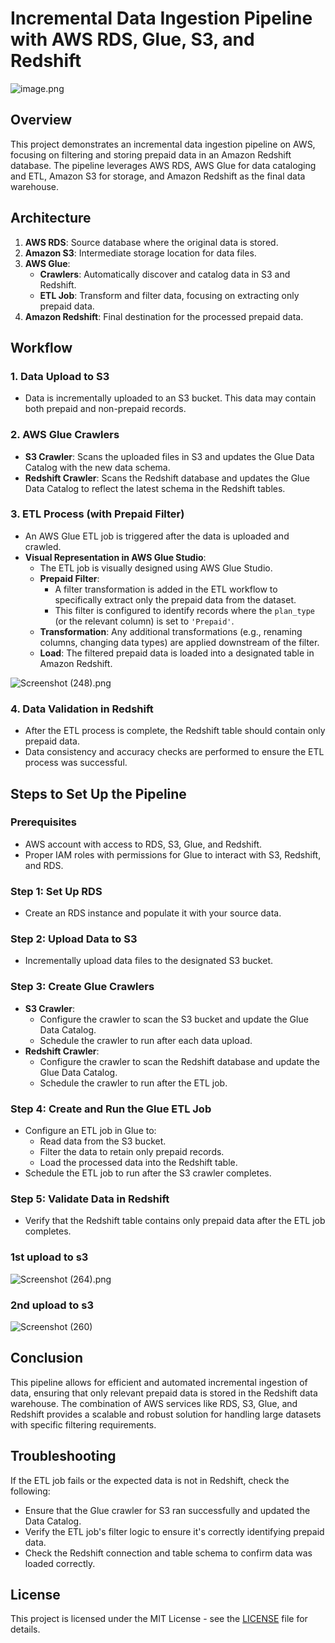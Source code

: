 
# Incremental Data Ingestion Pipeline with AWS RDS, Glue, S3, and Redshift
![image.png](https://prod-files-secure.s3.us-west-2.amazonaws.com/1ed43f61-a377-4a7e-9d58-295eaae76e4b/6ffb6619-d5bc-44b1-8a15-c24224d1f9d4/image.png)

## Overview

This project demonstrates an incremental data ingestion pipeline on AWS, focusing on filtering and storing prepaid data in an Amazon Redshift database. The pipeline leverages AWS RDS, AWS Glue for data cataloging and ETL, Amazon S3 for storage, and Amazon Redshift as the final data warehouse.

## Architecture

1. **AWS RDS**: Source database where the original data is stored.
2. **Amazon S3**: Intermediate storage location for data files.
3. **AWS Glue**: 
   - **Crawlers**: Automatically discover and catalog data in S3 and Redshift.
   - **ETL Job**: Transform and filter data, focusing on extracting only prepaid data.
4. **Amazon Redshift**: Final destination for the processed prepaid data.

## Workflow

### 1. **Data Upload to S3**
   - Data is incrementally uploaded to an S3 bucket. This data may contain both prepaid and non-prepaid records.

### 2. **AWS Glue Crawlers**
   - **S3 Crawler**: Scans the uploaded files in S3 and updates the Glue Data Catalog with the new data schema.
   - **Redshift Crawler**: Scans the Redshift database and updates the Glue Data Catalog to reflect the latest schema in the Redshift tables.

### 3. **ETL Process (with Prepaid Filter)**
   - An AWS Glue ETL job is triggered after the data is uploaded and crawled.
   - **Visual Representation in AWS Glue Studio**:
     - The ETL job is visually designed using AWS Glue Studio.
     - **Prepaid Filter**: 
       - A filter transformation is added in the ETL workflow to specifically extract only the prepaid data from the dataset.
       - This filter is configured to identify records where the `plan_type` (or the relevant column) is set to `'Prepaid'`.
     - **Transformation**: Any additional transformations (e.g., renaming columns, changing data types) are applied downstream of the filter.
     - **Load**: The filtered prepaid data is loaded into a designated table in Amazon Redshift.

![Screenshot (248).png](https://prod-files-secure.s3.us-west-2.amazonaws.com/1ed43f61-a377-4a7e-9d58-295eaae76e4b/76909603-ffe6-4a79-92db-0af00046168e/Screenshot_(248).png)


### 4. **Data Validation in Redshift**
   - After the ETL process is complete, the Redshift table should contain only prepaid data.
   - Data consistency and accuracy checks are performed to ensure the ETL process was successful.

## Steps to Set Up the Pipeline

### Prerequisites
- AWS account with access to RDS, S3, Glue, and Redshift.
- Proper IAM roles with permissions for Glue to interact with S3, Redshift, and RDS.

### Step 1: Set Up RDS
- Create an RDS instance and populate it with your source data.

### Step 2: Upload Data to S3
- Incrementally upload data files to the designated S3 bucket.

### Step 3: Create Glue Crawlers
- **S3 Crawler**:
  - Configure the crawler to scan the S3 bucket and update the Glue Data Catalog.
  - Schedule the crawler to run after each data upload.
- **Redshift Crawler**:
  - Configure the crawler to scan the Redshift database and update the Glue Data Catalog.
  - Schedule the crawler to run after the ETL job.

### Step 4: Create and Run the Glue ETL Job
- Configure an ETL job in Glue to:
  - Read data from the S3 bucket.
  - Filter the data to retain only prepaid records.
  - Load the processed data into the Redshift table.
- Schedule the ETL job to run after the S3 crawler completes.

### Step 5: Validate Data in Redshift
- Verify that the Redshift table contains only prepaid data after the ETL job completes.

### 1st upload to s3
![Screenshot (264).png](https://prod-files-secure.s3.us-west-2.amazonaws.com/1ed43f61-a377-4a7e-9d58-295eaae76e4b/713c6f1a-68a1-4ec8-bb8f-8e82fd3aaf4e/Screenshot_(264).png)

### 2nd upload to s3
![Screenshot (260)](https://github.com/user-attachments/assets/2928a519-6f7d-4e10-bbc0-00e52f0c98b1)

## Conclusion

This pipeline allows for efficient and automated incremental ingestion of data, ensuring that only relevant prepaid data is stored in the Redshift data warehouse. The combination of AWS services like RDS, S3, Glue, and Redshift provides a scalable and robust solution for handling large datasets with specific filtering requirements.

## Troubleshooting

If the ETL job fails or the expected data is not in Redshift, check the following:
- Ensure that the Glue crawler for S3 ran successfully and updated the Data Catalog.
- Verify the ETL job's filter logic to ensure it's correctly identifying prepaid data.
- Check the Redshift connection and table schema to confirm data was loaded correctly.

## License

This project is licensed under the MIT License - see the [LICENSE](LICENSE) file for details.

